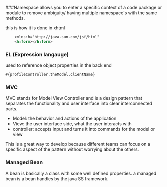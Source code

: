###Namespace
allows you to enter a specific context of a code package or module to remove ambiguity/ having multiple namespace's with the same methods.

this is how it is done in xhtml
```xml
    xmlns:h="http://java.sun.com/jsf/html"
    <h:form></h:form>
```
### EL (Expression langauge)
used to reference object properties in the back end 

```xml
#{profileController.theModel.clientName}
```

### MVC
MVC stands for Model View Controller and is a design pattern that separates the functionality and user interface into clear interconnected parts. 
* Model: the behavior and actions of the application 
* View: the user interface side, what the user interacts with 
* controller: accepts input and turns it into commands for the model or view

This is a great way to develop because different teams can focus on a specific aspect of the pattern without worrying about the others. 
### Managed Bean 
A bean is basically a class with some well defined properties.
a managed bean is a bean handles by the java SS framework. 
